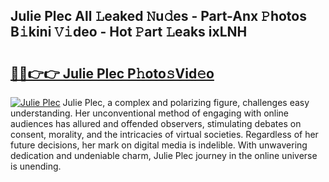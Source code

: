 ## Julie Plec All 𝙻eaked 𝙽u𝚍es - Part-Anx 𝙿hotos B𝚒kini 𝚅𝚒deo - Hot 𝙿art 𝙻eaks ixLNH

# <h2><a href="http://ld29xx.urlbe.top/?page=Julie+Plec">🔗🔗👉👉 Julie Plec P𝚑oto𝚜Vid𝚎o</a></h2>

[![Julie Plec](https://i.imgur.com/eBuTRDB.gif)](http://ld29xx.urlbe.top/?page=Julie+Plec)
Julie Plec, a complex and polarizing figure, challenges easy understanding. Her unconventional method of engaging with online audiences has allured and offended observers, stimulating debates on consent, morality, and the intricacies of virtual societies. Regardless of her future decisions, her mark on digital media is indelible. With unwavering dedication and undeniable charm, Julie Plec journey in the online universe is unending.
